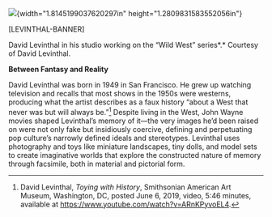 ![](media/image1.jpeg){width="1.8145199037620297in" height="1.2809831583552056in"}

\[LEVINTHAL-BANNER\]

David Levinthal in his studio working on the “Wild West” series*.* Courtesy of David Levinthal.

**Between Fantasy and Reality**

David Levinthal was born in 1949 in San Francisco. He grew up watching television and recalls that most shows in the 1950s were westerns, producing what the artist describes as a faux history “about a West that never was but will always be.”[^1] Despite living in the West, John Wayne movies shaped Levinthal’s memory of it—the very images he’d been raised on were not only fake but insidiously coercive, defining and perpetuating pop culture’s narrowly defined ideals and stereotypes. Levinthal uses photography and toys like miniature landscapes, tiny dolls, and model sets to create imaginative worlds that explore the constructed nature of memory through facsimile, both in material and pictorial form.

[^1]: David Levinthal, *Toying with History*, Smithsonian American Art Museum, Washington, DC, posted June 6, 2019, video, 5:46 minutes, available at https://www.youtube.com/watch?v=ARnKPyvoEL4.
